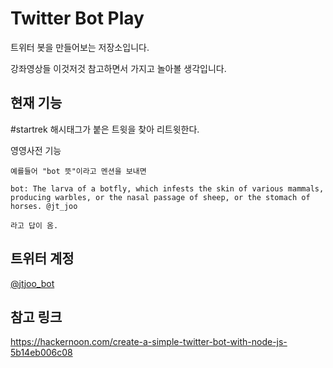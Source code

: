 # Twitter Bot Play

트위터 봇을 만들어보는 저장소입니다.

강좌영상들 이것저것 참고하면서 가지고 놀아볼 생각입니다.

## 현재 기능

#startrek 해시태그가 붙은 트윗을 찾아 리트윗한다.

영영사전 기능
```
예를들어 "bot 뜻"이라고 멘션을 보내면

bot: The larva of a botfly, which infests the skin of various mammals, producing warbles, or the nasal passage of sheep, or the stomach of horses. @jt_joo

라고 답이 옴.
```


## 트위터 계정

[@jtjoo_bot](https://twitter.com/jtjoo_bot)

## 참고 링크

https://hackernoon.com/create-a-simple-twitter-bot-with-node-js-5b14eb006c08
